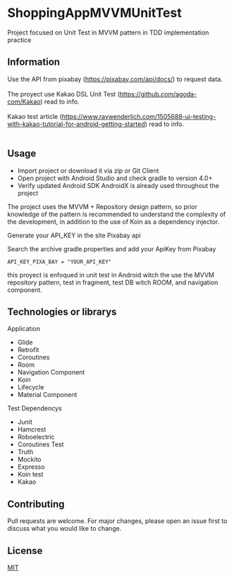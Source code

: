 # ShoppingAppMVVMUnitTest

Project focused on Unit Test in MVVM pattern in TDD implementation practice

## Information

Use the API from pixabay (https://pixabay.com/api/docs/) to request data.</br></br>
The proyect use Kakao DSL Unit Test (https://github.com/agoda-com/Kakao) read to info.</br></br>
Kakao test article (https://www.raywenderlich.com/1505688-ui-testing-with-kakao-tutorial-for-android-getting-started) read to info.</br></br>


## Usage

 - Import project or download it via zip or Git Client
 - Open project with Android Studio and check gradle to version 4.0+
 - Verify updated Android SDK AndroidX is already used throughout the project

The project uses the MVVM + Repository design pattern, so prior knowledge of the pattern is recommended to understand the complexity of the development, in addition to the use of Koin as a dependency injector.

Generate your API_KEY in the site Pixabay api

Search the archive gradle.properties and add your ApiKey from Pixabay

```gradle.properties
API_KEY_PIXA_BAY = "YOUR_API_KEY"
```
this proyect is enfoqued in unit test in Android witch the use the MVVM repository pattern, test in fragment, test DB witch ROOM, and navigation component.

## Technologies or librarys

Application
- Glide
- Retrofit
- Coroutines
- Room
- Navigation Component
- Koin 
- Lifecycle
- Material Component

Test Dependencys
- Junit
- Hamcrest
- Roboelectric
- Coroutines Test
- Truth
- Mockito
- Expresso
- Koin test
- Kakao



## Contributing
Pull requests are welcome. For major changes, please open an issue first to discuss what you would like to change.


## License
[MIT](https://choosealicense.com/licenses/mit/)
